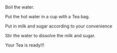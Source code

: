 Boil the water.

Put the hot water in a cup with a Tea bag.

Put in milk and sugar according to your convenience

Stir the water to dissolve the milk and sugar.

Your Tea is ready!!!